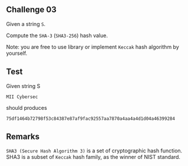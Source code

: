 ## Challenge 03

Given a string `S`.

Compute the `SHA-3` (`SHA3-256`) hash value.

Note: you are free to use library or implement `Keccak` hash algorithm by yourself.

## Test

Given string S

```
MII Cybersec
```

should produces

```
75df1464b72798f53c84387e87af9fac92557aa7870a4aa4a4d1d04a46399284
```

## Remarks

`SHA3 (Secure Hash Algorithm 3)` is a set of cryptographic hash function. SHA3 is a subset of `Keccak` hash family, as the winner of NIST standard.